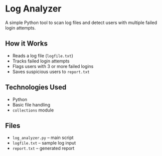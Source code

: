 # Log Analyzer 
A simple Python tool to scan log files and detect users with multiple failed login attempts.

##  How it Works
- Reads a log file (`logfile.txt`)
- Tracks failed login attempts
- Flags users with 3 or more failed logins
- Saves suspicious users to `report.txt`

##  Technologies Used
- Python
- Basic file handling
- `collections` module

##  Files
- `log_analyzer.py` – main script
- `logfile.txt` – sample log input
- `report.txt` –  generated report






